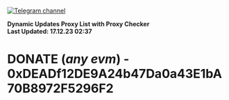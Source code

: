 [![Telegram channel](https://img.shields.io/endpoint?url=https://runkit.io/damiankrawczyk/telegram-badge/branches/master?url=https://t.me/n4z4v0d)](https://t.me/n4z4v0d) 

**Dynamic Updates Proxy List with Proxy Checker**  
**Last Updated: 17.12.23 02:37**

# DONATE (_any evm_) - 0xDEADf12DE9A24b47Da0a43E1bA70B8972F5296F2
